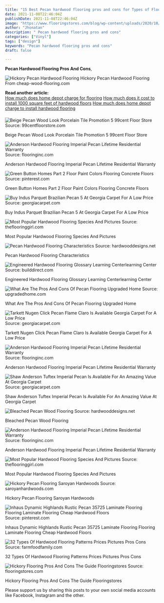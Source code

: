 ```yaml
---
title: "15 Best Pecan hardwood flooring pros and cons for Types of Floor"
date: 2021-11-08T22:46:04Z
publishDate: 2021-11-08T22:46:04Z
image: "https://www.flooringstores.com/blog/wp-content/uploads/2020/10/Hickory-Flooring-Pros-and-Cons-FI-1024x576.jpg"
author: "Jhonatan"
description: " Pecan hardwood flooring pros and cons"
categories: ["Vinyl"]
tags: ["design"]
keywords: "Pecan hardwood flooring pros and cons"
draft: false

---
```

<!-- Head tag Code -->
**Pecan Hardwood Flooring Pros And Cons**, 

![Hickory Pecan Hardwood Flooring](https://i.ytimg.com/vi/f09DvWI6UIU/maxresdefault.jpg "Hickory Pecan Hardwood Flooring")
Hickory Pecan Hardwood Flooring From cheap-wood-flooring.com

**Read another article:**  
[How much does home depot charge for flooring](/how-much-does-home-depot-charge-for-flooring/)
[How much does it cost to install 1000 square feet of hardwood floors](/how-much-does-it-cost-to-install-1000-square-feet-of-hardwood-floors/)
[How much does home depot charge to install hardwood flooring](/how-much-does-home-depot-charge-to-install-hardwood-flooring/)




### 

 


![Beige Pecan Wood Look Porcelain Tile Promotion 5 99cent Floor Store](https://99centfloorstore.com/wp-content/uploads/2020/04/Beige-Pecan-Collection.jpg "Beige Pecan Wood Look Porcelain Tile Promotion 5 99cent Floor Store")
Source: 99centfloorstore.com

Beige Pecan Wood Look Porcelain Tile Promotion 5 99cent Floor Store  

![Anderson Hardwood Flooring Imperial Pecan Lifetime Residential Warranty](https://assets.incstores.com/productimages/912x600/13255-11.jpg "Anderson Hardwood Flooring Imperial Pecan Lifetime Residential Warranty")
Source: flooringinc.com

Anderson Hardwood Flooring Imperial Pecan Lifetime Residential Warranty  

![Green Button Homes Part 2 Floor Paint Colors Flooring Concrete Floors](https://i.pinimg.com/736x/5f/d1/3b/5fd13b9583618ed0ef6bad809b84a2e4--painted-concrete-floors-stained-concrete.jpg "Green Button Homes Part 2 Floor Paint Colors Flooring Concrete Floors")
Source: pinterest.com

Green Button Homes Part 2 Floor Paint Colors Flooring Concrete Floors  

![Buy Indus Parquet Brazilian Pecan 5 At Georgia Carpet For A Low Price](https://cdn11.bigcommerce.com/s-2d2cb/images/stencil/1280x1280/products/2169/168431/3ECqaAky0zE520170518180513__09552.1621352799.jpg?c=2?imbypass=on "Buy Indus Parquet Brazilian Pecan 5 At Georgia Carpet For A Low Price")
Source: georgiacarpet.com

Buy Indus Parquet Brazilian Pecan 5 At Georgia Carpet For A Low Price  

![Most Popular Hardwood Flooring Species And Pictures](https://theflooringgirl.com/wp-content/uploads/Hickory-character1-300x224-1.jpg "Most Popular Hardwood Flooring Species And Pictures")
Source: theflooringgirl.com

Most Popular Hardwood Flooring Species And Pictures  

![Pecan Hardwood Flooring Characteristics](https://static.wixstatic.com/media/567875_c44a786ebe674b719a092b78bc674d52~mv2.jpg/v1/fill/w_740,h_493,al_c,q_90/567875_c44a786ebe674b719a092b78bc674d52~mv2.jpg "Pecan Hardwood Flooring Characteristics")
Source: hardwooddesigns.net

Pecan Hardwood Flooring Characteristics  

![Engineered Hardwood Flooring Glossary Learning Centerlearning Center](https://www.builddirect.com/learning-center/wp-content/uploads/2015/09/vanier-engineered-brazilian-exotic-pecan-natural.jpg "Engineered Hardwood Flooring Glossary Learning Centerlearning Center")
Source: builddirect.com

Engineered Hardwood Flooring Glossary Learning Centerlearning Center  

![What Are The Pros And Cons Of Pecan Flooring Upgraded Home](https://upgradedhome.com/wp-content/uploads/2021/08/shutterstock_449368159.jpg "What Are The Pros And Cons Of Pecan Flooring Upgraded Home")
Source: upgradedhome.com

What Are The Pros And Cons Of Pecan Flooring Upgraded Home  

![Tarkett Nugen Click Pecan Flame Claro Is Available Georgia Carpet For A Low Price](https://cdn11.bigcommerce.com/s-2d2cb/images/stencil/1280x1280/products/71544/178376/NG_PecanFlame_Claro_SW_HiRes__29131.1607960617.jpg?c=2?imbypass=on "Tarkett Nugen Click Pecan Flame Claro Is Available Georgia Carpet For A Low Price")
Source: georgiacarpet.com

Tarkett Nugen Click Pecan Flame Claro Is Available Georgia Carpet For A Low Price  

![Anderson Hardwood Flooring Imperial Pecan Lifetime Residential Warranty](https://assets.incstores.com/productimages/912x600/13255.jpg "Anderson Hardwood Flooring Imperial Pecan Lifetime Residential Warranty")
Source: flooringinc.com

Anderson Hardwood Flooring Imperial Pecan Lifetime Residential Warranty  

![Shaw Anderson Tuftex Imperial Pecan Is Available For An Amazing Value At Georgia Carpet](https://cdn11.bigcommerce.com/s-2d2cb/images/stencil/1280x1280/products/71075/176803/00154_Antique__23815.1604069236.jpg?c=2?imbypass=on "Shaw Anderson Tuftex Imperial Pecan Is Available For An Amazing Value At Georgia Carpet")
Source: georgiacarpet.com

Shaw Anderson Tuftex Imperial Pecan Is Available For An Amazing Value At Georgia Carpet  

![Bleached Pecan Wood Flooring](https://static.wixstatic.com/media/552cab_1eeb5ccf36364a30bdc7d9dd29855a96~mv2_d_5760_3840_s_4_2.jpg/v1/fill/w_1000,h_667,al_c,q_90,usm_0.66_1.00_0.01/552cab_1eeb5ccf36364a30bdc7d9dd29855a96~mv2_d_5760_3840_s_4_2.jpg "Bleached Pecan Wood Flooring")
Source: hardwooddesigns.net

Bleached Pecan Wood Flooring  

![Anderson Hardwood Flooring Imperial Pecan Lifetime Residential Warranty](https://assets.incstores.com/productimages/912x600/13255-13.jpg "Anderson Hardwood Flooring Imperial Pecan Lifetime Residential Warranty")
Source: flooringinc.com

Anderson Hardwood Flooring Imperial Pecan Lifetime Residential Warranty  

![Most Popular Hardwood Flooring Species And Pictures](https://theflooringgirl.com/wp-content/uploads/dark-hardwood-floors-and-high-ceiling.jpg "Most Popular Hardwood Flooring Species And Pictures")
Source: theflooringgirl.com

Most Popular Hardwood Flooring Species And Pictures  

![Hickory Pecan Flooring Saroyan Hardwoods](https://saroyanhardwoods.com/wp-content/uploads/Saroyan-Flooring-Hickory-Pecan-Select-and-Better-wide.jpg "Hickory Pecan Flooring Saroyan Hardwoods")
Source: saroyanhardwoods.com

Hickory Pecan Flooring Saroyan Hardwoods  

![Inhaus Dynamic Highlands Rustic Pecan 35725 Laminate Flooring Flooring Laminate Flooring Cheap Hardwood Floors](https://i.pinimg.com/originals/ac/9a/fa/ac9afa3372f8098e8459cba821726a2e.jpg "Inhaus Dynamic Highlands Rustic Pecan 35725 Laminate Flooring Flooring Laminate Flooring Cheap Hardwood Floors")
Source: pinterest.com

Inhaus Dynamic Highlands Rustic Pecan 35725 Laminate Flooring Flooring Laminate Flooring Cheap Hardwood Floors  

![32 Types Of Hardwood Flooring Patterns Prices Pictures Pros Cons](https://farmfoodfamily.com/wp-content/uploads/2020/11/types-of-hardwood-flooring.jpg "32 Types Of Hardwood Flooring Patterns Prices Pictures Pros Cons")
Source: farmfoodfamily.com

32 Types Of Hardwood Flooring Patterns Prices Pictures Pros Cons  

![Hickory Flooring Pros And Cons The Guide Flooringstores](https://www.flooringstores.com/blog/wp-content/uploads/2020/10/Hickory-Flooring-Pros-and-Cons-FI-1024x576.jpg "Hickory Flooring Pros And Cons The Guide Flooringstores")
Source: flooringstores.com

Hickory Flooring Pros And Cons The Guide Flooringstores  

Please support us by sharing this posts to your own social media accounts like Facebook, Instagram and the other.

